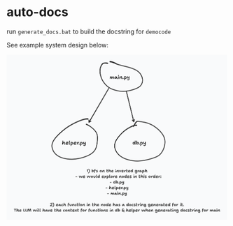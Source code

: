 # auto-docs

run `generate_docs.bat` to build the docstring for `democode`

See example system design below:

![system design](./imgs/system-design.png)